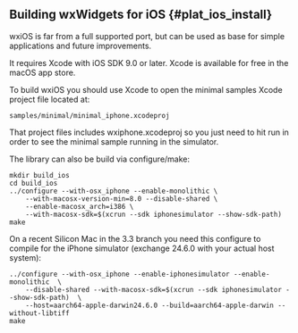Building wxWidgets for iOS           {#plat_ios_install}
----------------------------

wxiOS is far from a full supported port, but can be used
as base for simple applications and future improvements.

It requires Xcode with iOS SDK 9.0 or later. Xcode is available
for free in the macOS app store.

To build wxiOS you should use Xcode to open the minimal samples
Xcode project file located at:

    samples/minimal/minimal_iphone.xcodeproj

That project files includes wxiphone.xcodeproj so you just need
to hit run in order to see the minimal sample running in the
simulator.

The library can also be build via configure/make:

    mkdir build_ios
    cd build_ios
    ../configure --with-osx_iphone --enable-monolithic \
        --with-macosx-version-min=8.0 --disable-shared \
        --enable-macosx_arch=i386 \
        --with-macosx-sdk=$(xcrun --sdk iphonesimulator --show-sdk-path)
    make

On a recent Silicon Mac in the 3.3 branch you need this configure
to compile for the iPhone simulator (exchange 24.6.0 with your 
actual host system):

    ../configure --with-osx_iphone --enable-iphonesimulator --enable-monolithic  \
        --disable-shared --with-macosx-sdk=$(xcrun --sdk iphonesimulator --show-sdk-path)  \
        --host=aarch64-apple-darwin24.6.0 --build=aarch64-apple-darwin --without-libtiff
    make